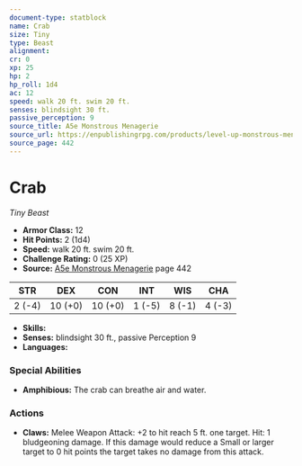 ```yaml
---
document-type: statblock
name: Crab
size: Tiny
type: Beast
alignment: 
cr: 0
xp: 25
hp: 2
hp_roll: 1d4
ac: 12
speed: walk 20 ft. swim 20 ft.
senses: blindsight 30 ft. 
passive_perception: 9
source_title: A5e Monstrous Menagerie
source_url: https://enpublishingrpg.com/products/level-up-monstrous-menagerie-a5e
source_page: 442
---
```


# Crab

*Tiny* *Beast*

- **Armor Class:** 12
- **Hit Points:** 2 (1d4)
- **Speed:** walk 20 ft. swim 20 ft.
- **Challenge Rating:** 0 (25 XP)
- **Source:** [A5e Monstrous Menagerie](https://enpublishingrpg.com/products/level-up-monstrous-menagerie-a5e) page 442

| STR | DEX | CON | INT | WIS | CHA |
| --- | --- | --- | --- | --- | --- |
| 2 (-4) | 10 (+0) | 10 (+0) | 1 (-5) | 8 (-1) | 4 (-3) |

- **Skills:** 
- **Senses:** blindsight 30 ft., passive Perception 9
- **Languages:** 

### Special Abilities

- **Amphibious:** The crab can breathe air and water.

### Actions

- **Claws:** Melee Weapon Attack: +2 to hit  reach 5 ft.  one target. Hit: 1 bludgeoning damage. If this damage would reduce a Small or larger target to 0 hit points  the target takes no damage from this attack.
